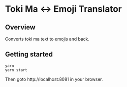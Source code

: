 # Toki Ma <-> Emoji Translator

## Overview

Converts toki ma text to emojis and back.

## Getting started

```
yarn
yarn start
```

Then goto http://localhost:8081 in your browser.
